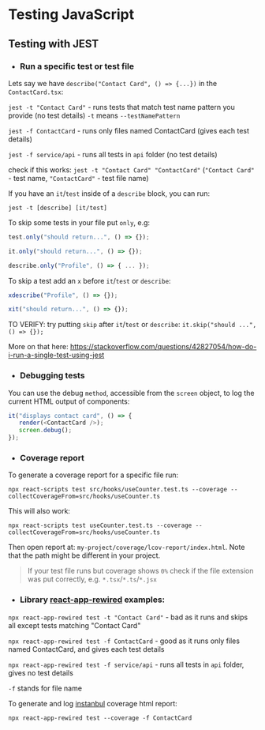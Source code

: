 
# Testing JavaScript
## Testing with JEST

- ### Run a specific test or test file

Lets say we have `describe("Contact Card", () => {...})` in the `ContactCard.tsx`:

`jest -t "Contact Card"` - runs tests that match test name pattern you provide (no test details) `-t` means `--testNamePattern`

`jest -f ContactCard` - runs only files named ContactCard (gives each test details)

`jest -f service/api` - runs all tests in `api` folder (no test details)

check if this works: `jest -t "Contact Card" "ContactCard"` (`"Contact Card"` - test name, `"ContactCard"` - test file name)

If you have an `it`/`test` inside of a `describe` block, you can run:

`jest -t [describe] [it/test]`

To skip some tests in your file put `only`, e.g:

```js
test.only("should return...", () => {});

it.only("should return...", () => {});

describe.only("Profile", () => { ... });
```

To skip a test add an `x` before `it`/`test` or `describe`:

```js
xdescribe("Profile", () => {});

xit("should return...", () => {});
```

TO VERIFY: try putting `skip` after `it`/`test` or `describe`: `it.skip("should ...", () => {});`

More on that here: https://stackoverflow.com/questions/42827054/how-do-i-run-a-single-test-using-jest


- ### Debugging tests

You can use the debug `method`, accessible from the `screen` object, to log the current HTML output of components:

```js
it("displays contact card", () => {
   render(<ContactCard />);
   screen.debug();
});
```


- ### Coverage report

To generate a coverage report for a specific file run:

`npx react-scripts test src/hooks/useCounter.test.ts --coverage --collectCoverageFrom=src/hooks/useCounter.ts`

This will also work:

`npx react-scripts test useCounter.test.ts --coverage --collectCoverageFrom=src/hooks/useCounter.ts`

Then open report at: `my-project/coverage/lcov-report/index.html`. Note that the path might be different in your project.

> If your test file runs but coverage shows `0%` check if the file extension was put correctly, e.g. `*.tsx`/`*.ts`/`*.jsx`


- ### Library [react-app-rewired](https://github.com/timarney/react-app-rewired) examples:

`npx react-app-rewired test -t "Contact Card"` - bad as it runs and skips all except tests matching "Contact Card"

`npx react-app-rewired test -f ContactCard` - good as it runs only files named ContactCard, and gives each test details

`npx react-app-rewired test -f service/api` - runs all tests in `api` folder, gives no test details

`-f` stands for file name

To generate and log [instanbul](https://istanbul.js.org/) coverage html report:

`npx react-app-rewired test --coverage -f ContactCard`
